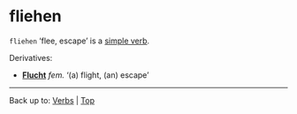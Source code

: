 # fliehen

`fliehen` ‘flee, escape’ is a [simple verb](../../simpleVerbs.md).

Derivatives:
- **[Flucht](../../../nouns/f/fl/Flucht.md)** *fem.* ‘(a) flight, (an) escape’

----

Back up to: [Verbs](../../index.md) | [Top](../../../index.md)
